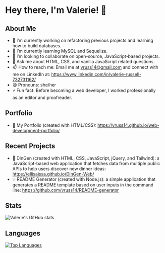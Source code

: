 # Hey there, I'm Valerie! 👋

## About Me

- 🔭 I’m currently working on refactoring previous projects and learning how to build databases.
- 🌱 I’m currently learning MySQL and Sequelize.
- 👯 I’m looking to collaborate on open-source, JavaScript-based projects.
- 💬 Ask me about HTML, CSS, and vanilla JavaScript related questions.
- 📫 How to reach me: Email me at vruss14@gmail.com and connect with me on LinkedIn at: https://www.linkedin.com/in/valerie-russell-732731162/
- 😄 Pronouns: she/her
- ⚡ Fun fact: Before becoming a web developer, I worked professionally as an editor and proofreader.

## Portfolio
- 🔑 My Portfolio (created with HTML/CSS): https://vruss14.github.io/web-development-portfolio/

## Recent Projects
- 🌮 DinGen (created with HTML, CSS, JavaScript, jQuery, and Tailwind): a JavaScript-based web application that fetches data from multiple public APIs to help users discover new dinner ideas: https://ellisaissa.github.io/DinGen-Web/
- 💡 README Generator (created with Node.js): a simple application that generates a README template based on user inputs in the command line: https://github.com/vruss14/README-generator

## Stats

![Valerie's GitHub stats](https://github-readme-stats.vercel.app/api?username=vruss14&count_private=true)

## Languages

[![Top Languages](https://github-readme-stats.vercel.app/api/top-langs/?username=vruss14&layout=compact)](https://github.com/vruss14/github-readme-stats)

